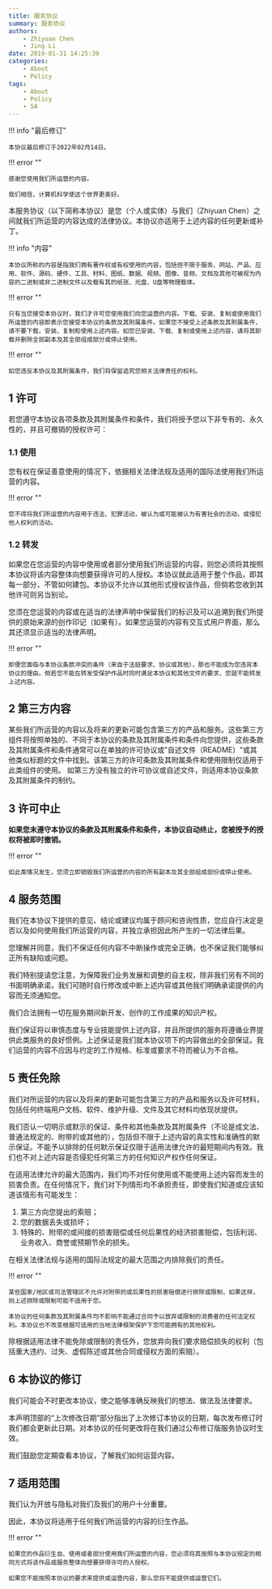 ```yaml
---
title: 服务协议
summary: 服务协议
authors:
    - Zhiyuan Chen
    - Jing Li
date: 2019-01-31 14:25:39
categories:
    - About
    - Policy
tags:
    - About
    - Policy
    - SA
---
```


!!! info "最后修订"

    本协议最后修订于2022年02月14日。

!!! error ""

    感谢您使用我们所运营的内容。

    我们相信，计算机科学使这个世界更美好。

本服务协议（以下简称本协议）是您（个人或实体）与我们（Zhiyuan Chen）之间就我们所运营的内容达成的法律协议。本协议亦适用于上述内容的任何更新或补丁。

!!! info "内容"

    本协议所称的内容是指我们拥有著作权或有权使用的内容，包括但不限于服务、网站、产品、应用、软件、源码、硬件、工具、材料、图纸、数据、视频、图像、音频、文档及其他可被视为内容的二进制或非二进制文件以及载有其的纸张、光盘、U盘等物理载体。

!!! error ""

    只有当您接受本协议时，我们才许可您使用我们向您运营的内容。下载、安装、复制或使用我们所运营的内容即表示您接受本协议的条款及其附属条件。如果您不接受上述条款及其附属条件，请不要下载、安装、复制和使用上述内容。如您已安装、下载、复制或使用上述内容，请将其卸载并删除全部副本及其全部组成部分或停止使用。

!!! error ""

    如您违反本协议及其附属条件，我们将保留追究您相关法律责任的权利。

## 1 许可

若您遵守本协议各项条款及其附属条件和条件，我们将授予您以下非专有的、永久性的，并且可撤销的授权许可：

### 1.1 使用

您有权在保证善意使用的情况下，依据相关法律法规及适用的国际法使用我们所运营的内容。

!!! error ""

    您不得将我们所运营的内容用于违法、犯罪活动，被认为或可能被认为有害社会的活动，或侵犯他人权利的活动。

### 1.2 转发

如果您在您运营的内容中使用或者部分使用我们所运营的内容，则您必须将其按照本协议将该内容整体向想要获得许可的人授权。本协议就此适用于整个作品，即其每一部分，不管如何建包。本协议不允许以其他形式授权该作品，但倘若您收到其他许可则另当别论。

您须在您运营的内容或在适当的法律声明中保留我们的标识及可以追溯到我们所提供的原始来源的创作印记（如果有）。如果您运营的内容有交互式用户界面，那么其还须显示适当的法律声明。

!!! error ""

    即便您面临与本协议条款冲突的条件（来自于法庭要求、协议或其他），那也不能成为您违背本协议的理由。倘若您不能在转发受保护作品时同时满足本协议和其他文件的要求，您就不能转发上述内容。

## 2 第三方内容

某些我们所运营的内容以及将来的更新可能包含第三方的产品和服务。这些第三方组件将按照单独的、不同于本协议的条款及其附属条件和条件向您提供，这些条款及其附属条件和条件通常可以在单独的许可协议或"自述文件（README）"或其他类似标题的文件中找到。该第三方的许可条款及其附属条件和使用限制仅适用于此类组件的使用。 如第三方没有独立的许可协议或自述文件，则适用本协议条款及其附属条件的制约。

## 3 许可中止

**如果您未遵守本协议的条款及其附属条件和条件，本协议自动终止，您被授予的授权将被即时撤销。**

!!! error ""

    如此类情况发生，您须立即销毁我们所运营的内容的所有副本及其全部组成部份或停止使用。

## 4 服务范围

我们在本协议下提供的意见、结论或建议均属于顾问和咨询性质，您应自行决定是否以及如何使用我们所运营的内容，并独立承担因此所产生的一切法律后果。

您理解并同意，我们不保证任何内容不中断操作或完全正确，也不保证我们能够纠正所有缺陷或问题。

我们特别提请您注意，为保障我们业务发展和调整的自主权，除非我们另有不同的书面明确承诺，我们可随时自行修改或中断上述内容或其他我们明确承诺提供的内容而无须通知您。

我们合法拥有一切在服务期间新开发、创作的工作成果的知识产权。

我们保证将以审慎态度与专业技能提供上述内容，并且所提供的服务将遵循业界提供此类服务的良好惯例。上述保证是我们就本协议项下的内容做出的全部保证。我们运营的内容不应因与约定的工作规格、标准或要求不符而被认为不合格。

## 5 责任免除

我们对所运营的内容以及将来的更新可能包含第三方的产品和服务以及许可材料，包括任何终端用户文档、软件、维护升级、文件及其它材料均依现状提供。

我们否认一切明示或默示的保证、条件和其他条款及其附属条件（不论是成文法、普通法规定的、附带的或其他的），包括但不限于上述内容的真实性和准确性的默示保证。不能予以排除的任何默示保证仅限于适用法律允许的最短期间内有效。我们也不对上述内容是否侵犯任何第三方的任何知识产权作任何保证。

在适用法律允许的最大范围内，我们均不对任何使用或不能使用上述内容而发生的损害负责。在任何情况下，我们对下列情形均不承担责任，即使我们知道或应该知道该情形有可能发生：

1. 第三方向您提出的索赔；
2. 您的数据丢失或损坏；
3. 特殊的、附带的或间接的损害赔偿或任何后果性的经济损害赔偿，包括利润、业务收入、商誉或预期节余的损失。

在相关法律法规与适用的国际法规定的最大范围之内排除我们的责任。

!!! error ""

    某些国家/地区或司法管辖区不允许对附带的或后果性的损害赔偿进行排除或限制，如果这样，则上述排除或限制可能不适用于您。

    本协议的任何条款及其附属条件均不影响不能通过合同予以放弃或限制的消费者的任何法定权利。本协议也不改变根据可适用的当地法律框架保护下您可能拥有的其他权利。

除根据适用法律不能免除或限制的责任外，您放弃向我们要求赔偿损失的权利（包括重大违约、过失、虚假陈述或其他合同或侵权方面的索赔）。

## 6 本协议的修订

我们可能会不时更改本协议，使之能够准确反映我们的想法、做法及法律要求。

本声明顶部的“上次修改日期”部分指出了上次修订本协议的日期，每次发布修订时我们都会更新此日期。对本协议的任何更改将在我们通过公布修订版服务协议时生效。

我们鼓励您定期查看本协议，了解我们如何运营内容。

## 7 适用范围

我们认为开放与隐私对我们及我们的用户十分重要。

因此，本协议将适用于任何我们所运营的内容的衍生作品。

!!! error ""

    如果您的作品衍生自、使用或者部分使用我们所运营的内容，您必须将其按照与本协议规定的相同方式将该作品或服务整体向想要获得许可的人授权。

    如果您不能按照本协议的要求来提供或运营内容，那么您将不能提供或运营它们。
